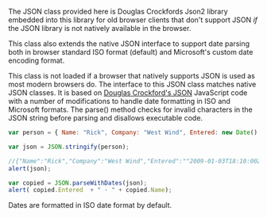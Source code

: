 ﻿The JSON class provided here is Douglas Crockfords Json2 library embedded into this library for old browser clients that don't support JSON *if* the JSON library is not natively available in the browser. 

This class also extends the native JSON interface to support date parsing both in browser standard ISO format (default) and Microsoft's custom date encoding format.

This class is not loaded if a browser that natively supports JSON is used as most modern browsers do. The interface to this JSON class matches native JSON classes. It is based on <a href="http://www.json.org/" target="top">Douglas Crockford's JSON</a> JavaScript code with a number of modifications to handle date formatting in ISO and Microsoft formats. The parse() method checks for invalid characters in the JSON string before parsing and disallows executable code.

```javascript
var person = { Name: "Rick", Company: "West Wind", Entered: new Date() };

var json = JSON.stringify(person);

//{"Name":"Rick","Company":"West Wind","Entered":""2009-01-03T18:10:00Z""}
alert(json);  

var copied = JSON.parseWithDates(json);
alert( copied.Entered  + " - " + copied.Name);
```

Dates are formatted in ISO date format by default.